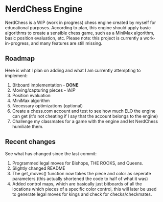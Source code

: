 # NerdChess Engine
NerdChess is a WIP (work in progress) chess engine created by myself for educational purposes. According to plan, this engine should apply
basic algorithms to create a sensible chess game, such as a MiniMax algorithm, basic position evaluation, etc. Please note: this project
is currently a work-in-progress, and many features are still missing.
## Roadmap
Here is what I plan on adding and what I am currently attempting to implement:
1. Bitboard implementation - **DONE**
2. Moving/capturing pieces - *WIP*
3. Position evaluation
4. MiniMax algorithm
5. Necessary optimizations (optional)
6. Create a chess.com account and test to see how much ELO the engine can get (it's not cheating if I say that the account belongs to the engine)
7. Challenge my classmates for a game with the engine and let NerdChess humiliate them.
## Recent changes
See what has changed since the last commit:
1. Programmed legal moves for Bishops, THE ROOKS, and Queens.
2. Slightly changed README
3. The get_moves() function now takes the piece and color as seperate parameters (this actually shortened the code to half of what it was)
4. Added control maps, which are basically just bitboards of all the locations which pieces of a specific color control, this will later be used
to generate legal moves for kings and check for checks/checkmates.